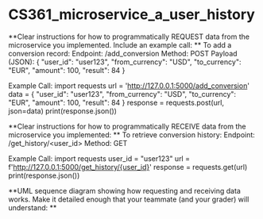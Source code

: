 # CS361_microservice_a_user_history

**Clear instructions for how to programmatically REQUEST data from the microservice you implemented. Include an example call:
**
To add a conversion record:
Endpoint: /add_conversion
Method: POST
Payload (JSON):
{
  "user_id": "user123",
  "from_currency": "USD",
  "to_currency": "EUR",
  "amount": 100,
  "result": 84
}

Example Call:
import requests
url = 'http://127.0.0.1:5000/add_conversion'
data = {
    "user_id": "user123",
    "from_currency": "USD",
    "to_currency": "EUR",
    "amount": 100,
    "result": 84
}
response = requests.post(url, json=data)
print(response.json())




**Clear instructions for how to programmatically RECEIVE data from the microservice you implemented:
**
To retrieve conversion history:
Endpoint: /get_history/<user_id>
Method: GET

Example Call:
import requests
user_id = "user123"
url = f'http://127.0.0.1:5000/get_history/{user_id}'
response = requests.get(url)
print(response.json())




**UML sequence diagram showing how requesting and receiving data works. Make it detailed enough that your teammate (and your grader) will understand:
**
